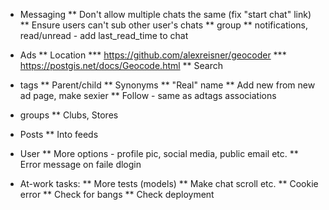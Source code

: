 * Messaging
** Don't allow multiple chats the same (fix "start chat" link)
** Ensure users can't sub other user's chats
** group
** notifications, read/unread - add last_read_time to chat
* Ads
** Location
*** https://github.com/alexreisner/geocoder
*** https://postgis.net/docs/Geocode.html
** Search
* tags
** Parent/child
** Synonyms
** "Real" name
** Add new from new ad page, make sexier
** Follow - same as adtags associations
* groups
** Clubs, Stores
* Posts
** Into feeds
* User
** More options - profile pic, social media, public email etc.
** Error message on faile dlogin

* At-work tasks:
** More tests (models)
** Make chat scroll etc.
** Cookie error
** Check for bangs
** Check deployment